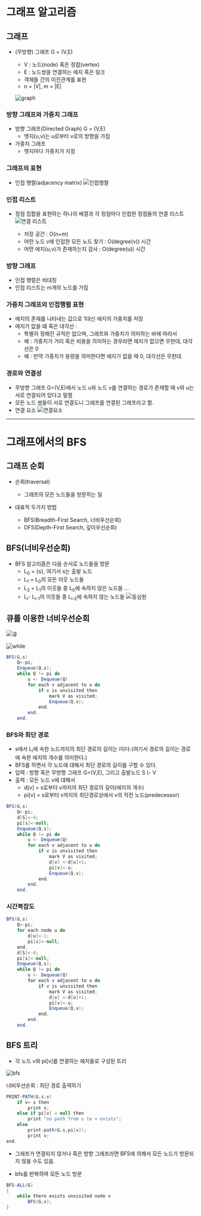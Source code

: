 # 그래프 알고리즘

## 그래프

- (무방향) 그래프 G = (V,E)

  - V : 노드(node) 혹은 정점(vertex)
  - E : 노드쌍을 연결하는 에지 혹은 링크
  - 객체들 간의 이진관계를 표현
  - n = |V|, m = |E|

  ![graph](graph.png)

### 방향 그래프와 가중치 그래프

- 방향 그래프(Directed Graph) G = (V,E)
  - 엣지(u,v)는 u로부터 v로의 방향을 가짐
- 가중치 그래프
  - 엣지마다 가중치가 지정

### 그래프의 표현

- 인접 행렬(adjacency matrix)
  ![인접행렬](인접행렬.png)

### 인접 리스트

- 정점 집합을 표현하는 하나의 배열과 각 정점마다 인접한 정점들의 연결 리스트
  ![연결 리스트](연결리스트.png)

  - 저장 공간 : O(n+m)
  - 어떤 노드 v에 인접한 모든 노드 찾기 : O(degree(v)) 시간
  - 어떤 에지(u,v)가 존재하는지 검사 : O(degree(u)) 시간

### 방향 그래프

- 인접 행렬은 비대칭
- 인접 리스트는 m개의 노드를 가짐

### 가중치 그래프의 인접행렬 표현

- 에지의 존재를 나타내는 값으로 1대신 에지의 가중치를 저장
- 에지가 없을 떄 혹은 대각선 :
  - 특별히 정해진 규칙은 없으며, 그래프와 가중치가 의미하는 바에 따라서
  - 예 : 가중치가 거리 혹은 비용을 의미하는 경우라면 에지가 없으면 무한대, 대각선은 0
  - 예 : 만약 가중치가 용량을 의미한다면 에지가 없을 때 0, 대각선은 무한대

### 경로와 연결성

- 무방향 그래프 G=(V,E)에서 노드 u와 노드 v를 연결하는 경로가 존재할 때 v와 u는 서로 연결되어 있다고 말함
- 모든 노드 쌍들이 서로 연결도니 그래프를 연결된 그래프라고 함.
- 연결 요소
  ![연결요소](연결요소.png)

---

# 그래프에서의 BFS

## 그래프 순회

- 순회(traversal)

  - 그래프의 모든 노드들을 방문하는 일

- 대표적 두가지 방법
  - BFS(Breadth-First Search, 너비우선순회)
  - DFS(Depth-First Search, 깊이우선순회)

## BFS(너비우선순회)

- BFS 알고리즘은 다음 순서로 노드들을 방문
  - L<sub>0</sub> = {s}, 여기서 s는 출발 노드
  - L<sub>1</sub> = L<sub>0</sub>의 모든 이웃 노드들
  - L<sub>2</sub> = L<sub>1</sub>의 이웃들 중 L<sub>0</sub>에 속하지 않은 노드들
    ...
  - L<sub>i</sub>- L<sub>i-1</sub>의 이웃들 중 L<sub>i-2</sub>에 속하지 않는 노드들
    ![동심원](동심원.png)

## 큐를 이용한 너비우선순회

![큐](큐.png)

![while](while.png)

```java
BFS(G,s)
    Q<-pi;
    Enqueue(Q,s);
    while Q != pi do
        u <- Dequeue(Q)
        for each v adjacent to u do
            if v is unvisited then
                mark V as visited;
                Enqueue(Q,v);
            end.
        end.
    end.
```

### BFS와 최단 경로

- s에서 L<sub>i</sub>에 속한 노드까지의 최단 경로의 길이는 i이다.(여기서 경로의 길이는 경로에 속한 에지의 개수를 의미한다.)
- BFS를 하면서 각 노드에 대해서 최단 경로의 길이를 구할 수 있다.
- 입력 : 방향 혹은 무방향 그래프 G=(V,E), 그리고 출발노드 S (- V
- 출력 : 모든 노드 v에 대해서
  - d[v] = s로부터 v까지의 최단 경로의 길이(에지의 개수)
  - pi[v] = s로부터 v까지의 최단경로상에서 v의 직전 노드(predecessor)

```java
BFS(G,s)
    Q<-pi;
    d[S]<-0;
    pi[s]<-null;
    Enqueue(Q,s);
    while Q != pi do
        u <- Dequeue(Q)
        for each v adjacent to u do
            if v is unvisited then
                mark V as visited;
                d[v] <-d[u]+1;
                pi[v]<-u;
                Enqueue(Q,v);
            end.
        end.
    end.
```

### 시간복잡도

```java
BFS(G,s)
    Q<-pi;
    for each node u do
        d[u]<-1;
        pi[s]<-null;
    end.
    d[S]<-0;
    pi[s]<-null;
    Enqueue(Q,s);
    while Q != pi do
        u <- Dequeue(Q)
        for each v adjacent to u do
            if v is unvisited then
                mark V as visited;
                d[v] <-d[u]+1;
                pi[v]<-u;
                Enqueue(Q,v);
            end.
        end.
    end.
```

## BFS 트리

- 각 노드 v와 pi[v]를 연결하는 에지들로 구성된 트리

![bfs](bfs.png)

너비우선순회 : 최단 경로 출력하기

```java
PRINT-PATH(G,s,v)
    if v= s then
        print s;
    else if pi[v] = null then
        print "no path from s to v exists";
    else
        print-path(G,s,pi[v]);
        print v;
end.
```

- 그래프가 연결되지 않거나 혹은 방향 그래프라면 BFS에 의해서 모든 노드가 방문되지 않을 수도 있음.

- bfs를 반복하여 모든 노드 방문

```java
BFS-ALL(G)
{
    while there exists unvisited node v
        BFS(G,v);
}
```
